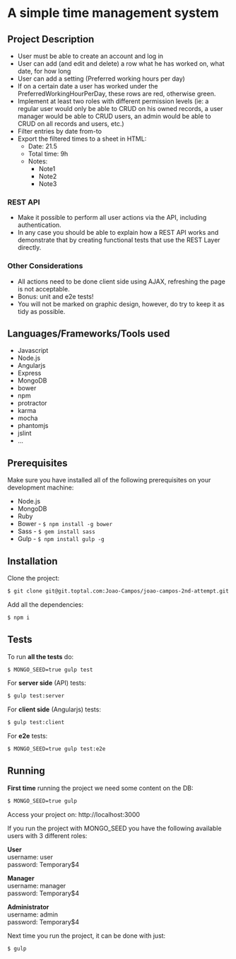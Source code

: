 # A simple time management system

##  Project Description
- User must be able to create an account and log in
- User can add (and edit and delete) a row what he has worked on, what date, for how long
- User can add a setting (Preferred working hours per day)
- If on a certain date a user has worked under the PreferredWorkingHourPerDay, these rows are red, otherwise green.
- Implement at least two roles with different permission levels (ie: a regular user would only be able to CRUD on his owned records, a user manager would be able to CRUD users, an admin would be able to CRUD on all records and users, etc.)
- Filter entries by date from-to
- Export the filtered times to a sheet in HTML:
  - Date: 21.5
  - Total time: 9h
  - Notes:
    - Note1
    - Note2
    - Note3
    
### REST API
- Make it possible to perform all user actions via the API, including authentication.
- In any case you should be able to explain how a REST API works and demonstrate that by creating functional tests that use the REST Layer directly.


### Other Considerations
- All actions need to be done client side using AJAX, refreshing the page is not acceptable.
- Bonus: unit and e2e tests!
- You will not be marked on graphic design, however, do try to keep it as tidy as possible.


## Languages/Frameworks/Tools used

- Javascript
- Node.js
- Angularjs
- Express
- MongoDB
- bower
- npm
- protractor
- karma
- mocha
- phantomjs
- jslint
- ...


## Prerequisites
Make sure you have installed all of the following prerequisites on your development machine:
* Node.js
* MongoDB
* Ruby
* Bower - ``` $ npm install -g bower ```
* Sass - ``` $ gem install sass ```
* Gulp - ``` $ npm install gulp -g ```

## Installation

Clone the project:
```bash
$ git clone git@git.toptal.com:Joao-Campos/joao-campos-2nd-attempt.git time-management
````

Add all the dependencies:
```bash
$ npm i
```

## Tests
To run **all the tests** do:
```bash
$ MONGO_SEED=true gulp test
```

For **server side** (API) tests:
```bash
$ gulp test:server
```

For **client side** (Angularjs) tests:
```bash
$ gulp test:client
```

For **e2e** tests:
```bash
$ MONGO_SEED=true gulp test:e2e
```


## Running

**First time** running the project we need some content on the DB:
```bash
$ MONGO_SEED=true gulp
```

Access your project on: http://localhost:3000   

If you run the project with MONGO_SEED you have the following available users with 3 different roles:

**User**   
username: user    
password: Temporary$4

**Manager**   
username: manager    
password: Temporary$4

**Administrator**   
username: admin    
password: Temporary$4

Next time you run the project, it can be done with just:
```bash
$ gulp
```